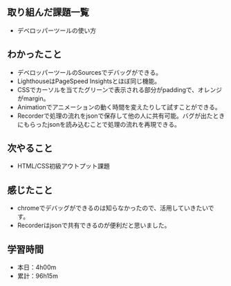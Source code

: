 ## 取り組んだ課題一覧
- デベロッパーツールの使い方
## わかったこと
- デベロッパーツールのSourcesでデバッグができる。
- LighthouseはPageSpeed Insightsとほぼ同じ機能。
- CSSでカーソルを当てたグリーンで表示される部分がpaddingで、オレンジがmargin。
- Animationでアニメーションの動く時間を変えたりして試すことができる。
- Recorderで処理の流れをjsonで保存して他の人に共有可能。バグが出たときにもらったjsonを読み込むことで処理の流れを再現できる。
## 次やること
- HTML/CSS初級アウトプット課題
## 感じたこと
- chromeでデバッグができるのは知らなかったので、活用していきたいです。
- Recorderはjsonで共有できるのが便利だと思いました。
## 学習時間
- 本日：4h00m
- 累計：96h15m 

